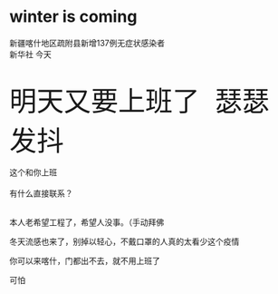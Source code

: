 # winter is coming


新疆喀什地区疏附县新增137例无症状感染者​<br />
新华社 今天<br />
<br />
<br />
<font size="7">明天又要上班了&nbsp;&nbsp;瑟瑟发抖</font>

这个和你上班<br />
<br />
有什么直接联系？<br />
<br />
<img src="static/image/smiley/default/shocked.gif" smilieid="6" border="0" alt="" /><img src="static/image/smiley/default/shocked.gif" smilieid="6" border="0" alt="" /><img src="static/image/smiley/default/shocked.gif" smilieid="6" border="0" alt="" />

本人老希望工程了，希望人没事。（手动拜佛<img id="aimg_U1j1K" onclick="zoom(this, this.src, 0, 0, 0)" class="zoom" src="https://cdn.jsdelivr.net/gh/hishis/forum-master/public/images/patch.gif" onmouseover="img_onmouseoverfunc(this)" onload="thumbImg(this)" border="0" alt="" />

冬天流感也来了，别掉以轻心，不戴口罩的人真的太看少这个疫情

你可以来喀什，门都出不去，就不用上班了

可怕
